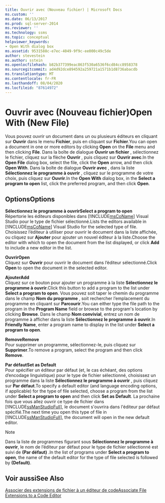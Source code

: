 ```yaml
---
title: Ouvrir avec (Nouveau fichier) | Microsoft Docs
ms.custom: ''
ms.date: 06/13/2017
ms.prod: sql-server-2014
ms.reviewer: ''
ms.technology: ssms
ms.topic: conceptual
helpviewer_keywords:
- Open With dialog box
ms.assetid: 9531588c-e7ec-4049-9f9c-ee000c49c5de
author: stevestein
ms.author: sstein
ms.openlocfilehash: b82b377399eac863f530a6536f6cd84cc8958378
ms.sourcegitcommit: ad4d92dce894592a259721a1571b1d8736abacdb
ms.translationtype: MT
ms.contentlocale: fr-FR
ms.lasthandoff: 08/04/2020
ms.locfileid: "87614972"
---
```

# <a name="open-with-new-file"></a><span data-ttu-id="a9fdf-102">Ouvrir avec (Nouveau fichier)</span><span class="sxs-lookup"><span data-stu-id="a9fdf-102">Open With (New File)</span></span>
  <span data-ttu-id="a9fdf-103">Vous pouvez ouvrir un document dans un ou plusieurs éditeurs en cliquant sur **Ouvrir** dans le menu **Fichier**, puis en cliquant sur **Fichier**.</span><span class="sxs-lookup"><span data-stu-id="a9fdf-103">You can open a document in one or more editors by clicking **Open** on the **File** menu and then clicking **File**.</span></span> <span data-ttu-id="a9fdf-104">Dans la boîte de dialogue **Ouvrir un fichier** , sélectionnez le fichier, cliquez sur la flèche **Ouvrir** , puis cliquez sur **Ouvrir avec**.</span><span class="sxs-lookup"><span data-stu-id="a9fdf-104">In the **Open File** dialog box, select the file, click the **Open** arrow, and then click **Open With**.</span></span> <span data-ttu-id="a9fdf-105">Dans la boîte de dialogue **Ouvrir avec** , dans la liste **Sélectionnez le programme à ouvrir** , cliquez sur le programme de votre choix, puis cliquez sur **Ouvrir**.</span><span class="sxs-lookup"><span data-stu-id="a9fdf-105">In the **Open With** dialog box, in the **Select a program to open** list, click the preferred program, and then click **Open**.</span></span>  
  
## <a name="options"></a><span data-ttu-id="a9fdf-106">Options</span><span class="sxs-lookup"><span data-stu-id="a9fdf-106">Options</span></span>  
 <span data-ttu-id="a9fdf-107">**Sélectionnez le programme à ouvrir**</span><span class="sxs-lookup"><span data-stu-id="a9fdf-107">**Select a program to open**</span></span>  
 <span data-ttu-id="a9fdf-108">Répertorie les éditeurs disponibles dans [!INCLUDE[msCoName](../../includes/msconame-md.md)] Visual Studio pour le type de fichier sélectionné.</span><span class="sxs-lookup"><span data-stu-id="a9fdf-108">Lists the editors available in [!INCLUDE[msCoName](../../includes/msconame-md.md)] Visual Studio for the selected type of file.</span></span> <span data-ttu-id="a9fdf-109">Choisissez l’éditeur à utiliser pour ouvrir le document dans la liste affichée, ou cliquez sur **Ajouter** pour ajouter un nouvel éditeur à la liste.</span><span class="sxs-lookup"><span data-stu-id="a9fdf-109">Choose the editor with which to open the document from the list displayed, or click **Add** to include a new editor in the list.</span></span>  
  
 <span data-ttu-id="a9fdf-110">**Ouvrir**</span><span class="sxs-lookup"><span data-stu-id="a9fdf-110">**Open**</span></span>  
 <span data-ttu-id="a9fdf-111">Cliquez sur **Ouvrir** pour ouvrir le document dans l’éditeur sélectionné.</span><span class="sxs-lookup"><span data-stu-id="a9fdf-111">Click **Open** to open the document in the selected editor.</span></span>  
  
 <span data-ttu-id="a9fdf-112">**Ajouter**</span><span class="sxs-lookup"><span data-stu-id="a9fdf-112">**Add**</span></span>  
 <span data-ttu-id="a9fdf-113">Cliquez sur ce bouton pour ajouter un programme à la liste **Sélectionnez le programme à ouvrir**.</span><span class="sxs-lookup"><span data-stu-id="a9fdf-113">Click this button to add a program to the list under **Select a program to open**.</span></span> <span data-ttu-id="a9fdf-114">Vous pouvez soit taper le chemin du programme dans le champ **Nom du programme** , soit rechercher l’emplacement du programme en cliquant sur **Parcourir**.</span><span class="sxs-lookup"><span data-stu-id="a9fdf-114">You can either type the file path to the program in the **Program Name** field or browse to the program's location by clicking **Browse**.</span></span> <span data-ttu-id="a9fdf-115">Dans le champ **Nom convivial**, entrez un nom de programme à afficher dans la liste **Sélectionnez le programme à ouvrir**.</span><span class="sxs-lookup"><span data-stu-id="a9fdf-115">In **Friendly Name**, enter a program name to display in the list under **Select a program to open**.</span></span>  
  
 <span data-ttu-id="a9fdf-116">**Remove**</span><span class="sxs-lookup"><span data-stu-id="a9fdf-116">**Remove**</span></span>  
 <span data-ttu-id="a9fdf-117">Pour supprimer un programme, sélectionnez-le, puis cliquez sur **Supprimer**.</span><span class="sxs-lookup"><span data-stu-id="a9fdf-117">To remove a program, select the program and then click **Remove**.</span></span>  
  
 <span data-ttu-id="a9fdf-118">**Par défaut**</span><span class="sxs-lookup"><span data-stu-id="a9fdf-118">**Set as Default**</span></span>  
 <span data-ttu-id="a9fdf-119">Pour spécifier un éditeur par défaut (et, le cas échéant, des options d’encodage linguistique) pour le type de fichier sélectionné, choisissez un programme dans la liste **Sélectionnez le programme à ouvrir** , puis cliquez sur **Par défaut**.</span><span class="sxs-lookup"><span data-stu-id="a9fdf-119">To specify a default editor (and language encoding options, if applicable) for the type of file selected, choose a program from the list under **Select a program to open** and then click **Set as Default**.</span></span> <span data-ttu-id="a9fdf-120">La prochaine fois que vous allez ouvrir ce type de fichier dans [!INCLUDE[ssManStudioFull](../../includes/ssmanstudiofull-md.md)], le document s'ouvrira dans l'éditeur par défaut spécifié.</span><span class="sxs-lookup"><span data-stu-id="a9fdf-120">The next time you open this type of file in [!INCLUDE[ssManStudioFull](../../includes/ssmanstudiofull-md.md)], the document will open in the new default editor.</span></span>  
  
> [!NOTE]  
>  <span data-ttu-id="a9fdf-121">Dans la liste de programmes figurant sous **Sélectionnez le programme à ouvrir**, le nom de l’éditeur par défaut pour le type de fichier sélectionné est suivi de **(Par défaut)** .</span><span class="sxs-lookup"><span data-stu-id="a9fdf-121">In the list of programs under **Select a program to open**, the name of the default editor for the type of file selected is followed by **(Default)**.</span></span>  
  
## <a name="see-also"></a><span data-ttu-id="a9fdf-122">Voir aussi</span><span class="sxs-lookup"><span data-stu-id="a9fdf-122">See Also</span></span>  
 [<span data-ttu-id="a9fdf-123">Associer des extensions de fichier à un éditeur de code</span><span class="sxs-lookup"><span data-stu-id="a9fdf-123">Associate File Extensions to a Code Editor</span></span>](../../relational-databases/scripting/associate-file-extensions-to-a-code-editor.md)  
